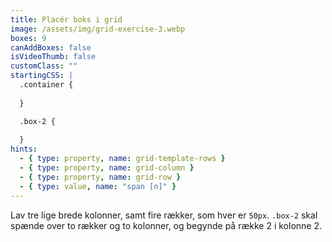 ```yaml
---
title: Placér boks i grid
image: /assets/img/grid-exercise-3.webp
boxes: 9
canAddBoxes: false
isVideoThumb: false
customClass: ""
startingCSS: |
  .container {
    
  }

  .box-2 {
    
  }
hints:
  - { type: property, name: grid-template-rows }
  - { type: property, name: grid-column }
  - { type: property, name: grid-row }
  - { type: value, name: "span [n]" }
---
```


Lav tre lige brede kolonner, samt fire rækker, som hver er <code data-type="value">50px</code>. `.box-2` skal spænde over to rækker og to kolonner, og begynde på række 2 i kolonne 2.

